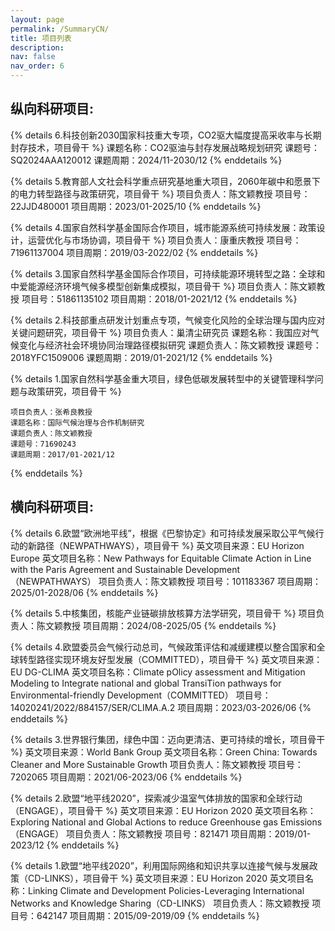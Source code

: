 ```yaml
---
layout: page
permalink: /SummaryCN/
title: 项目列表
description: 
nav: false
nav_order: 6
---
```

## 纵向科研项目:

{% details 6.科技创新2030国家科技重大专项，CO2驱大幅度提高采收率与长期封存技术，项目骨干 %}
    课题名称：CO2驱油与封存发展战略规划研究
    课题号：SQ2024AAA120012
    课题周期：2024/11-2030/12
{% enddetails %}

{% details 5.教育部人文社会科学重点研究基地重大项目，2060年碳中和愿景下的电力转型路径与政策研究，项目骨干 %}
    项目负责人：陈文颖教授
    项目号：22JJD480001
    项目周期：2023/01-2025/10
{% enddetails %}

{% details 4.国家自然科学基金国际合作项目，城市能源系统可持续发展：政策设计，运营优化与市场协调，项目骨干 %}
    项目负责人：康重庆教授
    项目号：71961137004
    项目周期：2019/03-2022/02
{% enddetails %}

{% details 3.国家自然科学基金国际合作项目，可持续能源环境转型之路：全球和中爱能源经济环境气候多模型创新集成模拟，项目骨干 %}
    项目负责人：陈文颖教授
    项目号：51861135102
    项目周期：2018/01-2021/12
{% enddetails %}

{% details 2.科技部重点研发计划重点专项，气候变化风险的全球治理与国内应对关键问题研究，项目骨干 %}
    项目负责人：巢清尘研究员
    课题名称：我国应对气候变化与经济社会环境协同治理路径模拟研究
    课题负责人：陈文颖教授
    课题号：2018YFC1509006
    课题周期：2019/01-2021/12
{% enddetails %}

{% details 1.国家自然科学基金重大项目，绿色低碳发展转型中的关键管理科学问题与政策研究，项目骨干 %}

    项目负责人：张希良教授
    课题名称：国际气候治理与合作机制研究
    课题负责人：陈文颖教授
    课题号：71690243
    课题周期：2017/01-2021/12
{% enddetails %}

## 横向科研项目:

{% details 6.欧盟“欧洲地平线”，根据《巴黎协定》和可持续发展采取公平气候行动的新路径（NEWPATHWAYS），项目骨干 %}
    英文项目来源：EU Horizon Europe
    英文项目名称：New Pathways for Equitable Climate Action in Line with the Paris Agreement and Sustainable Development （NEWPATHWAYS）
    项目负责人：陈文颖教授
    项目号：101183367
    项目周期：2025/01-2028/06
{% enddetails %}

{% details 5.中核集团，核能产业链碳排放核算方法学研究，项目骨干 %}
    项目负责人：陈文颖教授
    项目周期：2024/08-2025/05
{% enddetails %}

{% details 4.欧盟委员会气候行动总司，气候政策评估和减缓建模以整合国家和全球转型路径实现环境友好型发展（COMMITTED），项目骨干 %}
    英文项目来源：EU DG-CLIMA
    英文项目名称：Climate pOlicy assessment and Mitigation Modeling to Integrate national and global TransiTion pathways for Environmental-friendly Development（COMMITTED）
    项目号：14020241/2022/884157/SER/CLIMA.A.2
    项目周期：2023/03-2026/06
{% enddetails %}

{% details 3.世界银行集团，绿色中国：迈向更清洁、更可持续的增长，项目骨干 %}
    英文项目来源：World Bank Group
    英文项目名称：Green China: Towards Cleaner and More Sustainable Growth
    项目负责人：陈文颖教授
    项目号：7202065
    项目周期：2021/06-2023/06
{% enddetails %}

{% details 2.欧盟“地平线2020”，探索减少温室气体排放的国家和全球行动（ENGAGE），项目骨干 %}
    英文项目来源：EU Horizon 2020
    英文项目名称：Exploring National and Global Actions to reduce Greenhouse gas Emissions（ENGAGE）
    项目负责人：陈文颖教授
    项目号：821471
    项目周期：2019/01-2023/12
{% enddetails %}

{% details 1.欧盟“地平线2020”，利用国际网络和知识共享以连接气候与发展政策（CD-LINKS），项目骨干 %}
    英文项目来源：EU Horizon 2020
    英文项目名称：Linking Climate and Development Policies-Leveraging International Networks and Knowledge Sharing（CD-LINKS）
    项目负责人：陈文颖教授
    项目号：642147
    项目周期：2015/09-2019/09
{% enddetails %}
